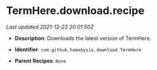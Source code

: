 # TermHere.download.recipe

_Last updated 2021-12-23 20:01:50Z_

- **Description**: Downloads the latest version of TermHere.

- **Identifier**: `com.github.homebysix.download.TermHere`

- **Parent Recipes**: `None`
